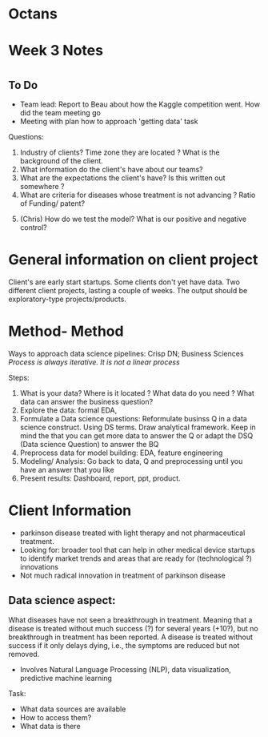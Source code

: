 # Octans

# Week 3 Notes
#
## To Do
* Team lead: Report to Beau about how the Kaggle competition went. How did the team meeting go
* Meeting with plan how to approach 'getting data' task

Questions:
1. Industry of clients? Time zone they are located ? What is the background of the client.
2. What information do the client's have about our teams?
3. What are the expectations the client's have? Is this written out somewhere ?
4. What are criteria for diseases whose treatment is not advancing ? Ratio of Funding/ patent?
<!--5. As we have access to scientific literature (I got a unviersity account), can we advice that the company has -->
5. (Chris) How do we test the model? What is our positive and negative control?

# General information on client project
Client's are early start startups. Some clients don't yet have data. Two different client projects, lasting a couple of weeks. The output should be exploratory-type projects/products.

# Method- Method
Ways to approach data science pipelines: Crisp DN; Business Sciences
*Process is always iterative. It is not a linear process*

Steps:
1. What is your data? Where is it located ? What data do you need ? What data can answer the business question?
2. Explore the data: formal EDA,
3. Formulate a Data science questions: Reformulate businss Q in a data science construct. Using DS terms. Draw analytical framework. Keep in mind the that you can get more data to answer the Q or adapt the DSQ (Data science Question) to answer the BQ
4. Preprocess data for model building: EDA, feature engineering
5. Modeling/ Analysis: Go back to data, Q and preprocessing until you have an answer that you like
6. Present results: Dashboard, report, ppt, product.

# Client Information
- parkinson disease treated with light therapy and not pharmaceutical treatment.
- Looking for: broader tool that can help in other medical device startups to identify market trends and areas that are ready for (technological ?) innovations
- Not much radical innovation in treatment of parkinson disease
## Data science aspect:
What diseases have not seen a breakthrough in treatment. Meaning that a disease is treated without much success (?) for several years (+10?), but no breakthrough in treatment has been reported. A disease is treated without success if it only delays dying, i.e., the symptoms are reduced but not removed.
- Involves Natural Language Processing (NLP), data visualization, predictive machine learning

Task:
- What data sources are available
- How to access them?
- What data is there

